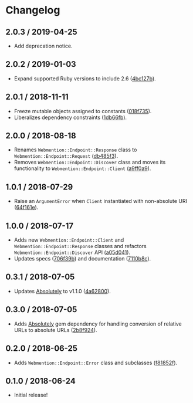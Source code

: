 # Changelog

## 2.0.3 / 2019-04-25

- Add deprecation notice.

## 2.0.2 / 2019-01-03

- Expand supported Ruby versions to include 2.6 ([4bc127b](https://github.com/jgarber623/webmention-endpoint-ruby/commit/4bc127b)).

## 2.0.1 / 2018-11-11

- Freeze mutable objects assigned to constants ([018f735](https://github.com/jgarber623/webmention-endpoint-ruby/commit/018f735)).
- Liberalizes dependency constraints ([1db66fb](https://github.com/jgarber623/webmention-endpoint-ruby/commit/1db66fb)).

## 2.0.0 / 2018-08-18

- Renames `Webmention::Endpoint::Response` class to `Webmention::Endpoint::Request` ([db485f3](https://github.com/jgarber623/webmention-endpoint-ruby/commit/db485f3)).
- Removes `Webmention::Endpoint::Discover` class and moves its functionality to `Webmention::Endpoint::Client` ([a9ff0a9](https://github.com/jgarber623/webmention-endpoint-ruby/commit/a9ff0a9)).

## 1.0.1 / 2018-07-29

- Raise an `ArgumentError` when `Client` instantiated with non-absolute URI ([64f161e](https://github.com/jgarber623/webmention-endpoint-ruby/commit/64f161e)).

## 1.0.0 / 2018-07-17

- Adds new `Webmention::Endpoint::Client` and `Webmention::Endpoint::Response` classes and refactors `Webmention::Endpoint::Discover` API ([a05d041](https://github.com/jgarber623/webmention-endpoint-ruby/commit/a05d041)).
- Updates specs ([706f39b](https://github.com/jgarber623/webmention-endpoint-ruby/commit/706f39b)) and documentation ([7110b8c](https://github.com/jgarber623/webmention-endpoint-ruby/commit/7110b8c)).

## 0.3.1 / 2018-07-05

- Updates [Absolutely](https://github.com/jgarber623/absolutely) to v1.1.0 ([4a62800](https://github.com/jgarber623/webmention-endpoint-ruby/commit/4a62800)).

## 0.3.0 / 2018-07-05

- Adds [Absolutely](https://github.com/jgarber623/absolutely) gem dependency for handling conversion of relative URLs to absolute URLs ([2b8f924](https://github.com/jgarber623/webmention-endpoint-ruby/commit/2b8f924)).

## 0.2.0 / 2018-06-25

- Adds `Webmention::Endpoint::Error` class and subclasses ([f81852f](https://github.com/jgarber623/webmention-endpoint-ruby/commit/f81852f)).

## 0.1.0 / 2018-06-24

- Initial release!
